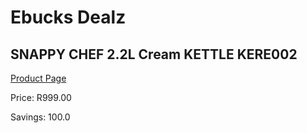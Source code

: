 
# Ebucks Dealz
## SNAPPY CHEF 2.2L Cream KETTLE KERE002
[Product Page](https://www.ebucks.com/web/shop/productSelected.do?prodId=1167475736&catId=704985963)

Price: R999.00

Savings: 100.0


	